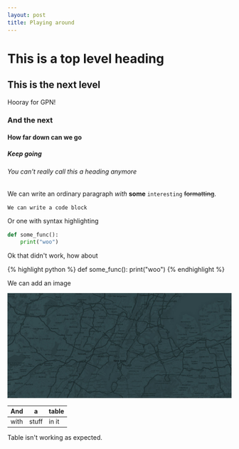 ```yaml
---
layout: post
title: Playing around
---
```


# This is a top level heading

## This is the next level

Hooray for GPN!

### And the next

#### How far down can we go

##### Keep going

###### You can't really call this a heading anymore

We can write an ordinary paragraph *with* **some** `interesting` ~~formatting~~. 

```
We can write a code block
```

Or one with syntax highlighting

```.py
def some_func():
    print("woo")
```

Ok that didn't work, how about

{% highlight python %}
def some_func():
    print("woo")
{% endhighlight %}

We can add an image

![Something](/static/img/placeholder.jpg "Hover text!")

And | a | table
----|---|------
with|stuff|in it

Table isn't working as expected.
